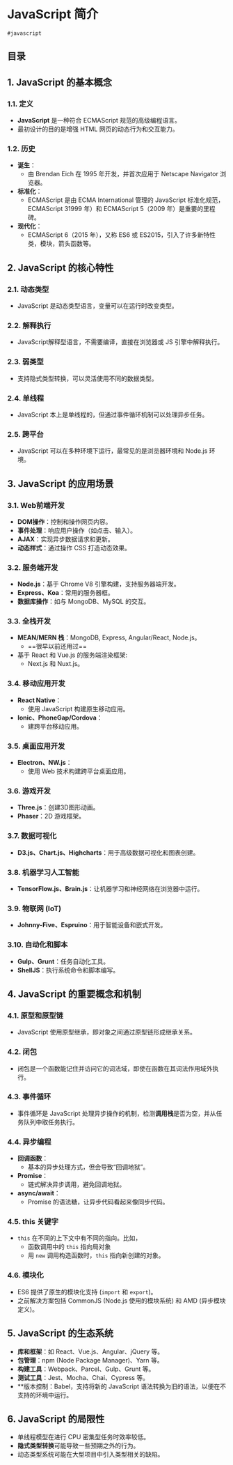 
# JavaScript 简介

`#javascript` 


## 目录
<!-- toc -->
 ## 1. JavaScript 的基本概念 

### 1.1. 定义

- **JavaScript** 是一种符合 ECMAScript 规范的高级编程语言。
- 最初设计的目的是增强 HTML 网页的动态行为和交互能力。

### 1.2. 历史

- **诞生**：
	- 由 Brendan Eich 在 1995 年开发，并首次应用于 Netscape Navigator 浏览器。
- **标准化**：
	- ECMAScript 是由 ECMA International 管理的 JavaScript 标准化规范，ECMAScript 31999 年）和 ECMAScript 5（2009 年）是重要的里程碑。
- **现代化**：
	- ECMAScript 6（2015 年），又称 ES6 或 ES2015，引入了许多新特性类，模块，箭头函数等。

## 2. JavaScript 的核心特性

### 2.1. 动态类型

- JavaScript 是动态类型语言，变量可以在运行时改变类型。

### 2.2. 解释执行

- JavaScript解释型语言，不需要编译，直接在浏览器或 JS 引擎中解释执行。

### 2.3. 弱类型

- 支持隐式类型转换，可以灵活使用不同的数据类型。

### 2.4. 单线程

- JavaScript 本上是单线程的，但通过事件循环机制可以处理异步任务。

### 2.5. 跨平台

- JavaScript 可以在多种环境下运行，最常见的是浏览器环境和 Node.js 环境。

## 3. JavaScript 的应用场景

### 3.1. Web前端开发

- **DOM操作**：控制和操作网页内容。
- **事件处理**：响应用户操作（如点击、输入）。
- **AJAX**：实现异步数据请求和更新。
- **动态样式**：通过操作 CSS 打造动态效果。

### 3.2. 服务端开发

- **Node.js**：基于 Chrome V8 引擎构建，支持服务器端开发。
- **Express、Koa**：常用的服务器框。
- **数据库操作**：如与 MongoDB、MySQL 的交互。

### 3.3. 全栈开发

- **MEAN/MERN 栈**：MongoDB, Express, Angular/React, Node.js。
	- ==很早以前还用过==
- 基于 React 和 Vue.js 的服务端渲染框架: 
	- Next.js 和 Nuxt.js。

### 3.4. 移动应用开发

- **React Native**：
	- 使用 JavaScript 构建原生移动应用。
- **Ionic、PhoneGap/Cordova**：
	- 建跨平台移动应用。

### 3.5. 桌面应用开发

- **Electron、NW.js**：
	- 使用 Web 技术构建跨平台桌面应用。

### 3.6. 游戏开发

- **Three.js**：创建3D图形动画。
- **Phaser**：2D 游戏框架。

### 3.7. 数据可视化

- **D3.js、Chart.js、Highcharts**：用于高级数据可视化和图表创建。

### 3.8. 机器学习人工智能

- **TensorFlow.js、Brain.js**：让机器学习和神经网络在浏览器中运行。

### 3.9. 物联网 (IoT)

- **Johnny-Five、Espruino**：用于智能设备和嵌式开发。

### 3.10. 自动化和脚本

- **Gulp、Grunt**：任务自动化工具。
- **ShellJS**：执行系统命令和脚本编写。

## 4. JavaScript 的重要概念和机制

### 4.1. 原型和原型链

- JavaScript 使用原型继承，即对象之间通过原型链形成继承关系。

### 4.2. 闭包

- 闭包是一个函数能记住并访问它的词法域，即使在函数在其词法作用域外执行。

### 4.3. 事件循环

- 事件循环是 JavaScript 处理异步操作的机制，检测**调用栈**是否为空，并从任务队列中取任务执行。

### 4.4. 异步编程

- **回调函数**：
	- 基本的异步处理方式，但会导致“回调地狱”。
- **Promise**：
	- 链式解决异步调用，避免回调地狱。
- **async/await**：
	- Promise 的语法糖，让异步代码看起来像同步代码。

### 4.5. this 关键字

- `this` 在不同的上下文中有不同的指向。比如，
	- 函数调用中的 `this` 指向局对象
	- 用 `new` 调用构造函数时，`this` 指向新创建的对象。

### 4.6. 模块化

- ES6 提供了原生的模块化支持 (`import` 和 `export`)。
- 之前解决方案包括 CommonJS (Node.js 使用的模块系统) 和 AMD (异步模块定义)。

## 5. JavaScript 的生态系统

- **库和框架**：如 React、Vue.js、Angular、jQuery 等。
- **包管理**：npm (Node Package Manager)、Yarn 等。
- **构建工具**：Webpack、Parcel、Gulp、Grunt 等。
- **测试工具**：Jest、Mocha、Chai、Cypress 等。
- **版本控制：Babel，支持将新的 JavaScript 语法转换为旧的语法，以便在不支持的环境中运行。

## 6. JavaScript 的局限性

- 单线程模型在进行 CPU 密集型任务时效率较低。
- **隐式类型转换**可能导致一些预期之外的行为。
- 动态类型系统可能在大型项目中引入类型相关的缺陷。


